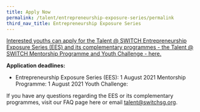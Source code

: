 ```yaml
---
title: Apply Now
permalink: /talent/entrepreneurship-exposure-series/permalink
third_nav_title: Entrepreneurship Exposure Series
---
```

[Interested youths can apply for the Talent @ SWITCH Entrepreneurship Exposure Series (EES) and its complementary programmes - the Talent @ SWITCH Mentorship Programme and Youth Challenge - here.](https://bit.ly/EESapply)

**Application deadlines:**
* Entrepreneurship Exposure Series (EES): 1 August 2021
Mentorship Programme: 1 August 2021
Youth Challenge: <NYC to advise>

If you have any questions regarding the EES or its complementary programmes, visit our FAQ page here or email talent@switchsg.org.